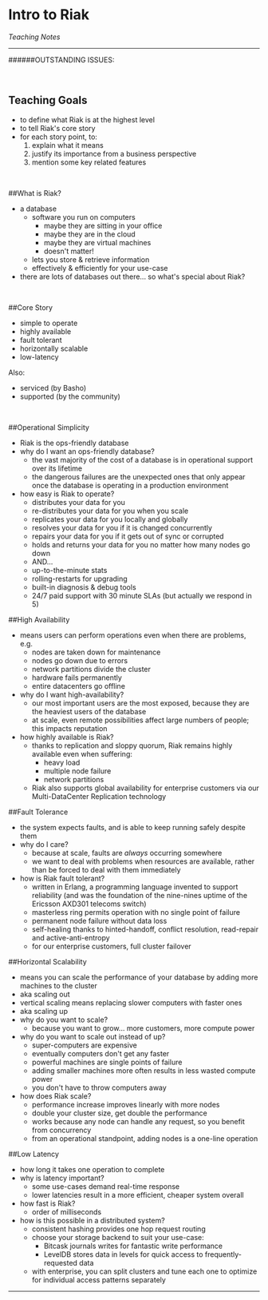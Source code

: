 # Intro to Riak
*Teaching Notes*

---
######OUTSTANDING ISSUES:


<br>

## Teaching Goals

+ to define what Riak is at the highest level
+ to tell Riak's core story
+ for each story point, to:
	1. explain what it means
	2. justify its importance from a business perspective
	3. mention some key related features

<br>


##What is Riak?

+ a database
	+ software you run on computers
		+ maybe they are sitting in your office
		+ maybe they are in the cloud
		+ maybe they are virtual machines
		+ doesn't matter!
	+ lets you store & retrieve information
	+ effectively & efficiently for your use-case
+ there are lots of databases out there... so what's special about Riak?

<br>

##Core Story

+ simple to operate
+ highly available
+ fault tolerant
+ horizontally scalable
+ low-latency

Also:
+ serviced (by Basho)
+ supported (by the community)

<br>

##Operational Simplicity
+ Riak is the ops-friendly database
+ why do I want an ops-friendly database?
	+ the vast majority of the cost of a database is in operational support over its lifetime
	+ the dangerous failures are the unexpected ones that only appear once the database is operating in a production environment
+ how easy is Riak to operate?
	+ distributes your data for you
	+ re-distributes your data for you when you scale
	+ replicates your data for you locally and globally
	+ resolves your data for you if it is changed concurrently
	+ repairs your data for you if it gets out of sync or corrupted
	+ holds and returns your data for you no matter how many nodes go down
	+ AND...
	+ up-to-the-minute stats
	+ rolling-restarts for upgrading
	+ built-in diagnosis & debug tools
	+ 24/7 paid support with 30 minute SLAs (but actually we respond in 5)

##High Availability
+ means users can perform operations even when there are problems, e.g.
	+ nodes are taken down for maintenance
	+ nodes go down due to errors
	+ network partitions divide the cluster
	+ hardware fails permanently
	+ entire datacenters go offline
+ why do I want high-availability?
	+ our most important users are the most exposed, because they are the heaviest users of the database
	+ at scale, even remote possibilities affect large numbers of people; this impacts reputation
+ how highly available is Riak?
	+ thanks to replication and sloppy quorum, Riak remains highly available even when suffering:
		+ heavy load
		+ multiple node failure
		+ network partitions
	+ Riak also supports global availability for enterprise customers via our Multi-DataCenter Replication technology


##Fault Tolerance
+ the system expects faults, and is able to keep running safely despite them
+ why do I care?
	+ because at scale, faults are *always* occurring somewhere
	+ we want to deal with problems when resources are available, rather than be forced to deal with them immediately
+ how is Riak fault tolerant?
	+ written in Erlang, a programming language invented to support reliability (and was the foundation of the nine-nines uptime of the Ericsson AXD301 telecoms switch)
	+ masterless ring permits operation with no single point of failure
	+ permanent node failure without data loss
	+ self-healing thanks to hinted-handoff, conflict resolution, read-repair and active-anti-entropy
	+ for our enterprise customers, full cluster failover

##Horizontal Scalability
+ means you can scale the performance of your database by adding more machines to the cluster
+ aka scaling out
+ vertical scaling means replacing slower computers with faster ones
+ aka scaling up
+ why do you want to scale?
	+ because you want to grow... more customers, more compute power
+ why do you want to scale out instead of up?
	+ super-computers are expensive
	+ eventually computers don't get any faster
	+ powerful machines are single points of failure
	+ adding smaller machines more often results in less wasted compute power
	+ you don't have to throw computers away
+ how does Riak scale?
	+ performance increase improves linearly with more nodes
	+ double your cluster size, get double the performance
	+ works because any node can handle any request, so you benefit from concurrency
	+ from an operational standpoint, adding nodes is a one-line operation

##Low Latency
+ how long it takes one operation to complete
+ why is latency important?
	+ some use-cases demand real-time response
	+ lower latencies result in a more efficient, cheaper system overall
+ how fast is Riak?
	+ order of milliseconds
+ how is this possible in a distributed system?
	+ consistent hashing provides one hop request routing
	+ choose your storage backend to suit your use-case:
		+ Bitcask journals writes for fantastic write performance
		+ LevelDB stores data in levels for quick access to frequently-requested data
	+ with enterprise, you can split clusters and tune each one to optimize for individual access patterns separately 


---
